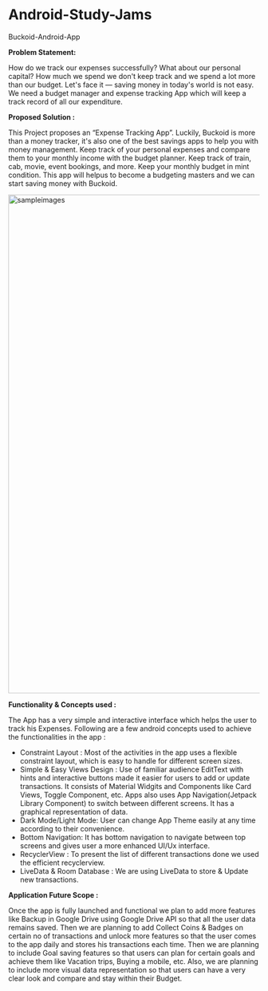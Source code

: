 # Android-Study-Jams
Buckoid-Android-App

<b> Problem Statement: </b>

How do we track our expenses successfully? What about our personal capital? How much we spend we don't keep track and we spend a lot more than our budget. Let's face it — saving money in today's world is not easy. We need a budget manager and expense tracking App which will keep a track record of all our expenditure.

<b> Proposed Solution : </b>

This Project proposes an “Expense Tracking App”. Luckily, Buckoid is more than a money tracker, it's also one of the best savings apps to help you with money management. Keep track of your personal expenses and compare them to your monthly income with the budget planner. Keep track of train, cab, movie, event bookings, and more. Keep your monthly budget in mint condition. This app will helpus to become a budgeting masters and we can start saving money with Buckoid.

<img width="1000" alt="sampleimages" src="https://firebasestorage.googleapis.com/v0/b/login-ea5e2.appspot.com/o/Buckoid%20App%20Screenshot.png?alt=media&token=ddeadcf3-af0b-4440-98a3-a54a742ca268">


<b> Functionality & Concepts used : </b>

The App has a very simple and interactive interface which helps the user to track his Expenses. Following are a few android concepts used to achieve the functionalities in the app :
- Constraint Layout : Most of the activities in the app uses a flexible constraint layout, which is easy to handle for different screen sizes.
- Simple & Easy Views Design : Use of familiar audience EditText with hints and interactive buttons made it easier for users to add or update transactions. It consists of Material Widgits and Components like Card Views, Toggle Component, etc. Apps also uses App Navigation(Jetpack Library Component) to switch between different screens. It has a graphical representation of data.
- Dark Mode/Light Mode: User can change App Theme easily at any time according to their convenience.
- Bottom Navigation: It has bottom navigation to navigate between top screens and gives user a more enhanced UI/Ux interface.
- RecyclerView : To present the list of different transactions done we used the efficient recyclerview.
- LiveData & Room Database : We are using LiveData to store & Update new transactions.

<b> Application Future Scope : </b>



Once the app is fully launched and functional we plan to add more features like Backup in Google Drive using Google Drive API so that all the user data remains saved. Then we are planning to add Collect Coins & Badges on certain no of transactions and unlock more features so that the user comes to the app daily and stores his transactions each time. Then we are planning to include Goal saving features so that users can plan for certain goals and achieve them like Vacation trips, Buying a mobile, etc. Also, we are planning to include more visual data representation so that users can have a very clear look and compare and stay within their Budget.

